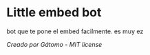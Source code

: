 # Little embed bot
bot que te pone el embed facilmente. es muy ez

*Creado por Gátomo - MIT license*
